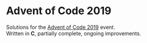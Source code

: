 # Advent of Code 2019
Solutions for the [Advent of Code 2019](https://adventofcode.com/2019) event.  
Written in **C**, partially complete, ongoing improvements.
